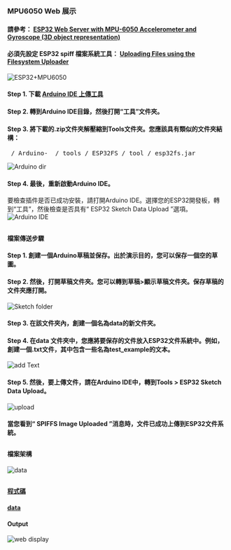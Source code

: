 ### MPU6050 Web 展示
#### 請參考： [ESP32 Web Server with MPU-6050 Accelerometer and Gyroscope (3D object representation)](https://randomnerdtutorials.com/esp32-mpu-6050-web-server/)
#### 必須先設定 ESP32 spiff 檔案系統工具： [Uploading Files using the Filesystem Uploader](https://randomnerdtutorials.com/install-esp32-filesystem-uploader-arduino-ide/)
![ESP32+MPU6050](https://github.com/jumbokh/esp32-class/blob/master/Lab-walk/images/ESP32s-Walk_bb.jpg)
#### Step 1. 下載 [Arduino IDE 上傳工具](https://github.com/me-no-dev/arduino-esp32fs-plugin/releases/)
#### Step 2. 轉到Arduino IDE目錄，然後打開“工具”文件夾。
#### Step 3. 將下載的.zip文件夾解壓縮到Tools文件夾。您應該具有類似的文件夾結構：
<pre>
<home_dir> / Arduino- <version> / tools / ESP32FS / tool / esp32fs.jar
</pre>
![Arduino dir](https://github.com/jumbokh/esp32-class/blob/master/images/esptool.jpg)
#### Step 4. 最後，重新啟動Arduino IDE。

要檢查插件是否已成功安裝，請打開Arduino IDE。選擇您的ESP32開發板，轉到“工具”，然後檢查是否具有“ ESP32 Sketch Data Upload ”選項。
![Arduino IDE](https://github.com/jumbokh/esp32-class/blob/master/images/toolmenu.png)
##
#### 檔案傳送步驟
#### Step 1. 創建一個Arduino草稿並保存。出於演示目的，您可以保存一個空的草圖。
#### Step 2. 然後，打開草稿文件夾。您可以轉到草稿>顯示草稿文件夾。保存草稿的文件夾應打開。
![Sketch folder](https://github.com/jumbokh/esp32-class/blob/master/images/showfolder.png)
#### Step 3. 在該文件夾內，創建一個名為data的新文件夾。
#### Step 4. 在data 文件夾中，您應將要保存的文件放入ESP32文件系統中。例如，創建一個.txt文件，其中包含一些名為test_example的文本。
![add Text](https://github.com/jumbokh/esp32-class/blob/master/images/addtext.png)
#### Step 5. 然後，要上傳文件，請在Arduino IDE中，轉到Tools  > ESP32 Sketch Data Upload。
![upload](https://github.com/jumbokh/esp32-class/blob/master/images/upload.jpg)
#### 當您看到“ SPIFFS Image Uploaded ”消息時，文件已成功上傳到ESP32文件系統。
##
#### 檔案架構
![data](https://github.com/jumbokh/esp32-class/blob/master/Lab-walk/images/MPU6050-Web-Server-Project-Folder-Structure-SPIFFS.png)
##
#### [程式碼](https://github.com/jumbokh/esp32-class/blob/master/Lab-MPU6050/ESP32_MPU_6050_Web_Server/ESP32_MPU_6050_Web_Server.ino)
#### [data](https://github.com/jumbokh/esp32-class/tree/master/Lab-MPU6050/ESP32_MPU_6050_Web_Server/data)
#### Output
![web display](https://github.com/jumbokh/esp32-class/blob/master/Lab-walk/images/MPU6050-web.png)
##
